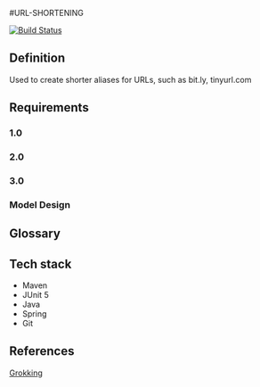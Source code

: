 #URL-SHORTENING

[![Build Status](https://travis-ci.org/luizgustavocosta/software-design.svg?branch=master)](https://travis-ci.org/luizgustavocosta/software-design)

## Definition
Used to create shorter aliases for URLs, such as bit.ly, tinyurl.com

## Requirements
### 1.0
### 2.0
### 3.0
### Model Design
## Glossary
## Tech stack
* Maven
* JUnit 5
* Java
* Spring
* Git
## References
[Grokking]()
